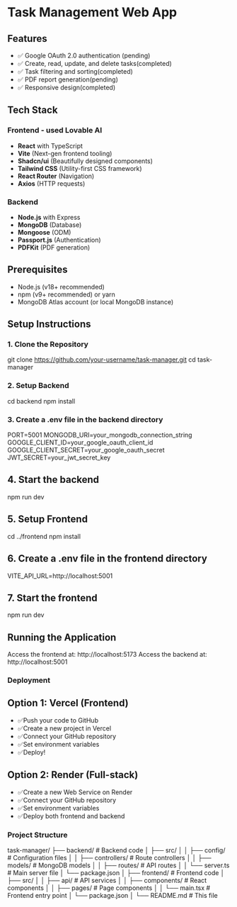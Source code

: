 # Task Management Web App



## Features
- ✅ Google OAuth 2.0 authentication (pending)
- ✅ Create, read, update, and delete tasks(completed)
- ✅ Task filtering and sorting(completed)
- ✅ PDF report generation(pending)
- ✅ Responsive design(completed)


## Tech Stack

### Frontend - used Lovable AI
- **React** with TypeScript
- **Vite** (Next-gen frontend tooling)
- **Shadcn/ui** (Beautifully designed components)
- **Tailwind CSS** (Utility-first CSS framework)
- **React Router** (Navigation)
- **Axios** (HTTP requests)

### Backend
- **Node.js** with Express
- **MongoDB** (Database)
- **Mongoose** (ODM)
- **Passport.js** (Authentication)
- **PDFKit** (PDF generation)

## Prerequisites
- Node.js (v18+ recommended)
- npm (v9+ recommended) or yarn
- MongoDB Atlas account (or local MongoDB instance)



## Setup Instructions

### 1. Clone the Repository

git clone https://github.com/your-username/task-manager.git
cd task-manager

### 2. Setup Backend

cd backend
npm install

### 3. Create a .env file in the backend directory

PORT=5001
MONGODB_URI=your_mongodb_connection_string
GOOGLE_CLIENT_ID=your_google_oauth_client_id
GOOGLE_CLIENT_SECRET=your_google_oauth_secret
JWT_SECRET=your_jwt_secret_key

## 4. Start the backend

npm run dev

## 5. Setup Frontend

cd ../frontend
npm install

## 6. Create a .env file in the frontend directory

VITE_API_URL=http://localhost:5001

## 7. Start the frontend

npm run dev

## Running the Application
Access the frontend at: http://localhost:5173
Access the backend at: http://localhost:5001


### Deployment
## Option 1: Vercel (Frontend)
- ✅Push your code to GitHub
- ✅Create a new project in Vercel
- ✅Connect your GitHub repository
- ✅Set environment variables
- ✅Deploy!

## Option 2: Render (Full-stack)
- ✅Create a new Web Service on Render
- ✅Connect your GitHub repository
- ✅Set environment variables
- ✅Deploy both frontend and backend


### Project Structure

task-manager/
├── backend/             # Backend code
│   ├── src/
│   │   ├── config/      # Configuration files
│   │   ├── controllers/ # Route controllers
│   │   ├── models/      # MongoDB models
│   │   ├── routes/      # API routes
│   │   └── server.ts    # Main server file
│   └── package.json
│
├── frontend/            # Frontend code
│   ├── src/
│   │   ├── api/         # API services
│   │   ├── components/  # React components
│   │   ├── pages/       # Page components
│   │   └── main.tsx     # Frontend entry point
│   └── package.json
│
└── README.md            # This file

